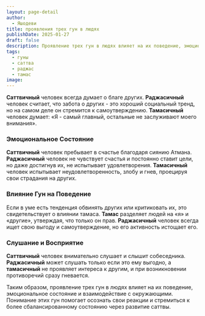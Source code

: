 ```yaml
---
layout: page-detail
author:
  - Яшодеви
title: проявления трех гун в людях
publishDate: 2025-01-27
draft: false
description: Проявление трех гун в людях влияет на их поведение, эмоциональное состояние и взаимодействие с окружающими. Понимание этих гун помогает осознать свои реакции и стремиться к более сбалансированному состоянию через развитие саттвы.
tags:
  - гуны
  - саттва
  - раджас
  - тамас
image:
---
```

**Саттвичный** человек всегда думает о благе других. **Раджасичный** человек считает, что забота о других - это хороший социальный тренд, но на самом деле он стремится к самоутверждению. **Тамасичный** человек думает: «Я - самый главный, остальные не заслуживают моего внимания».

### Эмоциональное Состояние

**Саттвичный** человек пребывает в счастье благодаря сиянию Атмана. **Раджасичный** человек не чувствует счастья и постоянно ставит цели, но даже достигнув их, не испытывает удовлетворения. **Тамасичный** человек испытывает неудовлетворенность, злобу и гнев, проецируя свои страдания на других.

### Влияние Гун на Поведение

Если в уме есть тенденция обвинять других или критиковать их, это свидетельствует о влиянии тамаса. **Тамас** разделяет людей на «я» и «другие», утверждая, что только он прав. **Раджасичный** человек всегда ищет свою выгоду и самоутверждение, но его активность истощает его.

### Слушание и Восприятие

**Саттвичный** человек внимательно слушает и слышит собеседника. **Раджасичный** может слушать только если это ему выгодно, а **тамасичный** не проявляет интереса к другим, и при возникновении противоречий сразу гневается.

Таким образом, проявление трех гун в людях влияет на их поведение, эмоциональное состояние и взаимодействие с окружающими. Понимание этих гун помогает осознать свои реакции и стремиться к более сбалансированному состоянию через развитие саттвы.